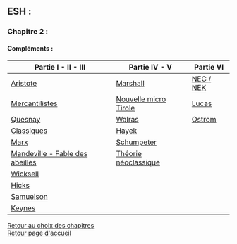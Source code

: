 ## ESH :
### **Chapitre 2 :**
#### Compléments :

Partie I - II - III | Partie IV - V | Partie VI
------------------- | ------------- | ------------
[Aristote](http://download1518.mediafire.com/tk9a6xsxlsqg/sdg7upq0i3k21pi/Aristote.doc)  | [Marshall](http://download847.mediafire.com/6ark6u3mm8zg/t9npw538jj3odcc/Marshall.doc) | [NEC / NEK](http://download1514.mediafire.com/1kt9hz4gd1vg/qvvm049rodjm05t/Qu%5C%27est-ce+que+le+capitalisme.pdf)
[Mercantilistes](http://download1350.mediafire.com/4xuuzlpgv3yg/wbtpint9kc4qaak/Mercantilistes.doc) | [Nouvelle micro Tirole](http://download1324.mediafire.com/1n1poo9lcyeg/6e1gl98eu7q23lx/Nouvelle+micro+Tirole.pdf) | [Lucas](http://download1515.mediafire.com/5a9l24rx9m7g/vdbijs7rfxdp917/histoire+de+l%5C%27%C3%A9conomie+de+la+connaissance.pdf)
[Quesnay](http://download1337.mediafire.com/2grx0m1bageg/lv9575vcy9h4npa/Quesnay.doc) | [Walras](http://download1646.mediafire.com/9sdva4vpd0hg/5e4hlib6srd1v3g/Walras.doc) | [Ostrom](http://download1349.mediafire.com/zii68irfenag/94to4m1sdvii5f8/Ostrom.pdf)
[Classiques](http://download1499.mediafire.com/wd7zc7sou8fg/4lvhf1j828dbxd5/Classiques.doc) | [Hayek](http://download1586.mediafire.com/ha9fkllg1sqg/7cbrnfh9mto669s/Hayek.doc)
[Marx](http://www.mediafire.com/file/fr1xeo30krlplqq/Marx.doc) | [Schumpeter](http://download1582.mediafire.com/7ck15t8z63pg/5n5g9ddazduro53/Schumpeter.doc)
[Mandeville - Fable des abeilles](http://download1072.mediafire.com/1611l7mse3lg/6ko6j66wg1s45rd/Mandeville.pdf) | [Théorie néoclassique](http://download1481.mediafire.com/4urwdyo4s4hg/4p859kap3t5quvp/Th%C3%A9orie+n%C3%A9oclassique.pdf) |
 | [Wicksell](http://download1500.mediafire.com/akfxunds70eg/boc6vbl1ge16n6o/Wicksell.doc) |
 | [Hicks](http://download1488.mediafire.com/yfhv5dgnw1kg/e74w5kx04ylfp5o/Hicks.doc) |
 | [Samuelson](http://download1479.mediafire.com/c27oesv2xb1g/vjvr2kad5mhbh0h/Samuelson.doc) |
 | [Keynes](http://download1510.mediafire.com/ogogem4ggeeg/u4czam4ernrub5j/Keynes.pdf) |

[Retour au choix des chapitres](https://vaihess.github.io/eshece1/esh) <br />
[Retour page d'accueil](https://vaihess.github.io/eshece1)
